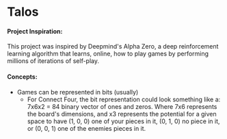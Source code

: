# Talos

#### Project Inspiration:
This project was inspired by Deepmind's Alpha Zero, a deep reinforcement learning algorithm that learns, online, how to play games by performing millions of iterations of self-play.

#### Concepts:
- Games can be represented in bits (usually)
  - For Connect Four, the bit representation could look something like a: 7x6x2 = 84 binary vector of ones and zeros. Where 7x6 represents the board's dimensions, and x3 represents the potential for a given space to have (1, 0, 0) one of your pieces in it, (0, 1, 0) no piece in it, or (0, 0, 1) one of the enemies pieces in it.
